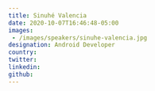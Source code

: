 ```yaml
---
title: Sinuhé Valencia
date: 2020-10-07T16:46:48-05:00
images:
 - /images/speakers/sinuhe-valencia.jpg
designation: Android Developer
country: 
twitter: 
linkedin: 
github: 
---
```


